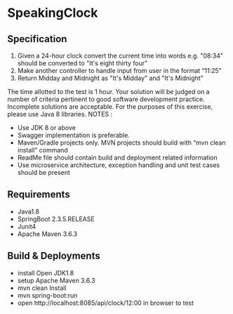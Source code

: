 # SpeakingClock

Specification
-------------
1. Given a 24-hour clock convert the current time into words e.g. &quot;08:34&quot; should be converted
to &quot;It&#39;s eight thirty four&quot;
2. Make another controller to handle input from user in the format “11:25”
3. Return Midday and Midnight as &quot;It&#39;s Midday&quot; and &quot;It&#39;s Midnight&quot;

The time allotted to the test is 1 hour. Your solution will be judged on a number of criteria pertinent
to good software development practice. Incomplete solutions are acceptable.
For the purposes of this exercise, please use Java 8 libraries.
NOTES :
- Use JDK 8 or above
- Swagger implementation is preferable.
- Maven/Gradle projects only. MVN projects should build with “mvn clean install” command
- ReadMe file should contain build and deployment related information
- Use microservice architecture, exception handling and unit test cases should be present

Requirements
------------
- Java1.8
- SpringBoot 2.3.5.RELEASE
- Junit4
- Apache Maven 3.6.3 

Build & Deployments
------------------
- install Open JDK1.8
- setup Apache Maven 3.6.3
- mvn clean Install 
- mvn spring-boot:run
- open http://localhost:8085/api/clock/12:00 in browser to test
